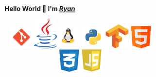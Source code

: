 ## Hello World 👋 I'm _[Ryan](https://flask-1-cidy.onrender.com)_
<p align="center">
  <img src="git.png" alt="Git" width="75"/>
  <img src="java.png" alt="Java" width="75"/>
  <img src="linux_logo.png" alt="Linux" width="75"/>
  <img src="python_logo.png" alt="Python" width="75"/>
  <img src="tensorflow_.png" alt="Tensorflow" width="75"/>
  <img src="html.png" alt="HTML" width="74"/>
  <img src="css.png" alt="CSS" width="65"/>
  <img src="js.png" alt="JS" width="75"/>
  
</p>
<!--
**rt75272/rt75272** is a ✨ _special_ ✨ repository because its `README.md` (this file) appears on your GitHub profile.

Here are some ideas to get you started:

- 🔭 I’m currently working on ...
- 🌱 I’m currently learning ...
- 👯 I’m looking to collaborate on ...
- 🤔 I’m looking for help with ...
- 💬 Ask me about ...
- 📫 How to reach me: ...
- 😄 Pronouns: ...
- ⚡ Fun fact: ...
-->
